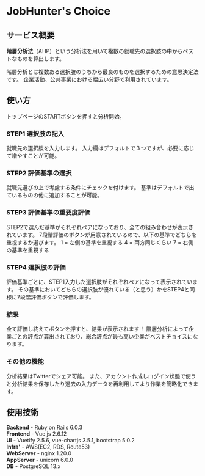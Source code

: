 # JobHunter's Choice

## サービス概要
**階層分析法**（AHP）という分析法を用いて複数の就職先の選択肢の中からベストなものを算出します。

階層分析とは複数ある選択肢のうちから最良のものを選択するための意思決定法です。
企業活動、公共事業における幅広い分野で利用されています。

## 使い方
トップページのSTARTボタンを押すと分析開始。

### STEP1 選択肢の記入 
就職先の選択肢を入力します。
入力欄はデフォルトで３つですが、必要に応じて増やすことが可能。

### STEP2 評価基準の選択
就職先選びの上で考慮する条件にチェックを付けます。
基準はデフォルトで出ているものの他に追加することが可能。

### STEP3 評価基準の重要度評価
STEP2で選んだ基準がそれぞれペアになっており、全ての組み合わせが表示されています。
7段階評価のボタンが用意されているので、以下の基準でどちらを重視するか選びます。
1 = 左側の基準を重視する
4 = 両方同じくらい
7 = 右側の基準を重視する

### STEP4 選択肢の評価
評価基準ごとに、STEP1入力した選択肢がそれぞれペアになって表示されています。
その基準においてどちらの選択肢が優れている（と思う）かをSTEP4と同様に7段階評価ボタンで評価します。

### 結果
全て評価し終えてボタンを押すと、結果が表示されます！
階層分析によって企業ごとの評点が算出されており、総合評点が最も高い企業がベストチョイスになります。

### その他の機能
分析結果はTwitterでシェア可能。
また、アカウント作成しログイン状態で使うと分析結果を保存したり過去の入力データを再利用してより作業を簡略化できます。

## 使用技術
**Backend** - Ruby on Rails 6.0.3  
**Frontend** - Vue.js 2.6.12  
**UI** - Vuetify 2.5.6, vue-chartjs 3.5.1, bootstrap 5.0.2  
**Infra'** - AWS(EC2, RDS, Route53)  
**WebServer** - nginx 1.20.0  
**AppServer** - unicorn 6.0.0  
**DB** - PostgreSQL 13.x
